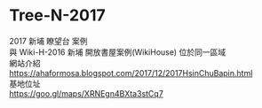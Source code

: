 # Tree-N-2017
2017 新埔 瞭望台 案例<br/>
與 Wiki-H-2016 新埔 開放書屋案例(WikiHouse) 位於同一區域<br/>
網站介紹<br/>
https://ahaformosa.blogspot.com/2017/12/2017HsinChuBapin.html<br/>
基地位址<br/>
https://goo.gl/maps/XRNEgn4BXta3stCq7<br/>
